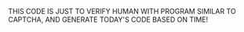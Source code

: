 THIS CODE IS JUST TO VERIFY HUMAN WITH PROGRAM SIMILAR TO CAPTCHA, AND GENERATE TODAY'S CODE BASED ON TIME!

